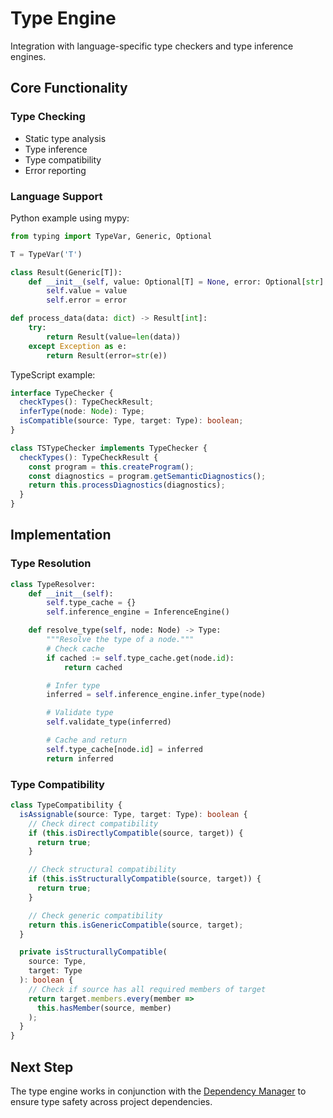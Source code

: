 # Type Engine

Integration with language-specific type checkers and type inference engines.

## Core Functionality

### Type Checking

- Static type analysis
- Type inference
- Type compatibility
- Error reporting

### Language Support

Python example using mypy:

```python
from typing import TypeVar, Generic, Optional

T = TypeVar('T')

class Result(Generic[T]):
    def __init__(self, value: Optional[T] = None, error: Optional[str] = None):
        self.value = value
        self.error = error

def process_data(data: dict) -> Result[int]:
    try:
        return Result(value=len(data))
    except Exception as e:
        return Result(error=str(e))
```

TypeScript example:

```typescript
interface TypeChecker {
  checkTypes(): TypeCheckResult;
  inferType(node: Node): Type;
  isCompatible(source: Type, target: Type): boolean;
}

class TSTypeChecker implements TypeChecker {
  checkTypes(): TypeCheckResult {
    const program = this.createProgram();
    const diagnostics = program.getSemanticDiagnostics();
    return this.processDiagnostics(diagnostics);
  }
}
```

## Implementation

### Type Resolution

```python
class TypeResolver:
    def __init__(self):
        self.type_cache = {}
        self.inference_engine = InferenceEngine()

    def resolve_type(self, node: Node) -> Type:
        """Resolve the type of a node."""
        # Check cache
        if cached := self.type_cache.get(node.id):
            return cached

        # Infer type
        inferred = self.inference_engine.infer_type(node)

        # Validate type
        self.validate_type(inferred)

        # Cache and return
        self.type_cache[node.id] = inferred
        return inferred
```

### Type Compatibility

```typescript
class TypeCompatibility {
  isAssignable(source: Type, target: Type): boolean {
    // Check direct compatibility
    if (this.isDirectlyCompatible(source, target)) {
      return true;
    }

    // Check structural compatibility
    if (this.isStructurallyCompatible(source, target)) {
      return true;
    }

    // Check generic compatibility
    return this.isGenericCompatible(source, target);
  }

  private isStructurallyCompatible(
    source: Type,
    target: Type
  ): boolean {
    // Check if source has all required members of target
    return target.members.every(member =>
      this.hasMember(source, member)
    );
  }
}
```

## Next Step

The type engine works in conjunction with the [Dependency Manager](./dependency-manager.md) to ensure type safety across project dependencies.
